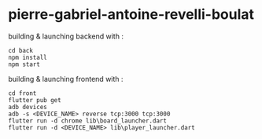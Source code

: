 # pierre-gabriel-antoine-revelli-boulat


building & launching backend with :
```shell
cd back
npm install
npm start
```

building & launching frontend with :
```shell
cd front
flutter pub get
adb devices
adb -s <DEVICE_NAME> reverse tcp:3000 tcp:3000
flutter run -d chrome lib\board_launcher.dart
flutter run -d <DEVICE_NAME> lib\player_launcher.dart
```